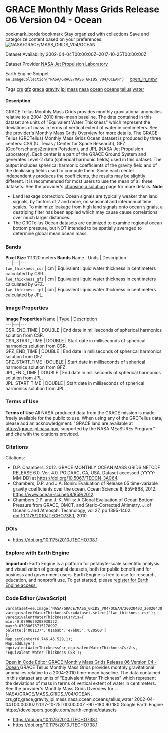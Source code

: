  
#  GRACE Monthly Mass Grids Release 06 Version 04 - Ocean 
bookmark_borderbookmark Stay organized with collections  Save and categorize content based on your preferences. 
![NASA/GRACE/MASS_GRIDS_V04/OCEAN](https://developers.google.com/earth-engine/datasets/images/NASA/NASA_GRACE_MASS_GRIDS_V04_OCEAN_sample.png) 

Dataset Availability
    2002-04-04T00:00:00Z–2017-10-25T00:00:00Z 

Dataset Provider
     [ NASA Jet Propulsion Laboratory ](https://grace.jpl.nasa.gov/data/get-data/monthly-mass-grids-ocean/) 

Earth Engine Snippet
     `    ee.ImageCollection("NASA/GRACE/MASS_GRIDS_V04/OCEAN")   ` [ open_in_new ](https://code.earthengine.google.com/?scriptPath=Examples:Datasets/NASA/NASA_GRACE_MASS_GRIDS_V04_OCEAN) 

Tags
     [crs](https://developers.google.com/earth-engine/datasets/tags/crs) [gfz](https://developers.google.com/earth-engine/datasets/tags/gfz) [grace](https://developers.google.com/earth-engine/datasets/tags/grace) [gravity](https://developers.google.com/earth-engine/datasets/tags/gravity) [jpl](https://developers.google.com/earth-engine/datasets/tags/jpl) [mass](https://developers.google.com/earth-engine/datasets/tags/mass) [nasa](https://developers.google.com/earth-engine/datasets/tags/nasa) [ocean](https://developers.google.com/earth-engine/datasets/tags/ocean) [oceans](https://developers.google.com/earth-engine/datasets/tags/oceans) [tellus](https://developers.google.com/earth-engine/datasets/tags/tellus) [water](https://developers.google.com/earth-engine/datasets/tags/water)
#### Description
GRACE Tellus Monthly Mass Grids provides monthly gravitational anomalies relative to a 2004-2010 time-mean baseline. The data contained in this dataset are units of "Equivalent Water Thickness" which represent the deviations of mass in terms of vertical extent of water in centimeters. See the provider's [Monthly Mass Grids Overview](https://grace.jpl.nasa.gov/data/monthly-mass-grids/) for more details.
The GRACE Tellus (GRCTellus) Monthly Mass Grids Ocean dataset is produced by three centers: CSR (U. Texas / Center for Space Research), GFZ (GeoForschungsZentrum Potsdam), and JPL (NASA Jet Propulsion Laboratory). Each center is a part of the GRACE Ground System and generates Level-2 data (spherical harmonic fields) used in this dataset. The output includes spherical harmonic coefficients of the gravity field and of the dealiasing fields used to compute them. Since each center independently produces the coefficients, the results may be slightly different. It is recommended for most users to use the mean of all three datasets. See the provider's [choosing a solution](https://grace.jpl.nasa.gov/data/choosing-a-solution/) page for more details.
**Note**
  * Land leakage correction: Ocean signals are typically weaker than land signals, by factors of 2 and more, on seasonal and interannual time scales. To minimize leakage from high land signals onto ocean signals, a destriping filter has been applied which may cause cause correlations over much larger distances.
  * The GRCTellus Ocean datasets are optimized to examine regional ocean bottom pressure, but NOT intended to be spatially averaged to determine global mean ocean mass.


### Bands
**Pixel Size** 111320 meters 
**Bands**
Name | Units | Description  
---|---|---  
`lwe_thickness_csr` | cm | Equivalent liquid water thickness in centimeters calculated by CSR.  
`lwe_thickness_gfz` | cm | Equivalent liquid water thickness in centimeters calculated by GFZ.  
`lwe_thickness_jpl` | cm | Equivalent liquid water thickness in centimeters calculated by JPL.  
### Image Properties
**Image Properties**
Name | Type | Description  
---|---|---  
CSR_END_TIME | DOUBLE | End date in milliseconds of spherical harmonics solution from CSR.  
CSR_START_TIME | DOUBLE | Start date in milliseconds of spherical harmonics solution from CSR.  
GFZ_END_TIME | DOUBLE | End date in milliseconds of spherical harmonics solution from GFZ.  
GFZ_START_TIME | DOUBLE | Start date in milliseconds of spherical harmonics solution from GFZ.  
JPL_END_TIME | DOUBLE | End date in milliseconds of spherical harmonics solution from JPL.  
JPL_START_TIME | DOUBLE | Start date in milliseconds of spherical harmonics solution from JPL.  
### Terms of Use
**Terms of Use**
All NASA-produced data from the GRACE mission is made freely available for the public to use. When using any of the GRCTellus data, please add an acknowledgment: "GRACE land are available at <https://grace.jpl.nasa.gov>, supported by the NASA MEaSUREs Program." and cite with the citations provided.
### Citations
Citations:
  * D.P. Chambers. 2012. GRACE MONTHLY OCEAN MASS GRIDS NETCDF RELEASE 6.0. Ver. 4.0. PO.DAAC, CA, USA. Dataset accessed [YYYY-MM-DD] at <https://doi.org/10.5067/TEOCN-3AC64>.
  * Chambers, D.P. and J.A. Bonin: Evaluation of Release 05 time-variable gravity coefficients over the ocean. Ocean Science 8, 859-868, 2012. <https://www.ocean-sci.net/8/859/2012>.
  * Chambers D.P. and J. K. Willis: A Global Evaluation of Ocean Bottom Pressure from GRACE, OMCT, and Steric-Corrected Altimetry. J. of Oceanic and Atmosph. Technology, vol 27, pp 1395-1402. [doi:10.1175/2010JTECHO738.1](https://doi.org/10.1175/2010JTECHO738.1), 2010.


### DOIs
  * [ https://doi.org/10.1175/2010JTECHO738.1 ](https://doi.org/10.1175/2010JTECHO738.1)


### Explore with Earth Engine
**Important:** Earth Engine is a platform for petabyte-scale scientific analysis and visualization of geospatial datasets, both for public benefit and for business and government users. Earth Engine is free to use for research, education, and nonprofit use. To get started, please [register for Earth Engine access.](https://console.cloud.google.com/earth-engine)
### Code Editor (JavaScript)
```
vardataset=ee.Image('NASA/GRACE/MASS_GRIDS_V04/OCEAN/20020403_20020430');
varequivalentWaterThicknessCsr=dataset.select('lwe_thickness_csr');
varequivalentWaterThicknessCsrVis={
min:-0.0799629208930322,
max:0.07938676715178997,
palette:['001137','01abab','e7eb05','620500']
};
Map.setCenter(6.746,46.529,1);
Map.addLayer(
equivalentWaterThicknessCsr,equivalentWaterThicknessCsrVis,
'Equivalent Water Thickness CSR');
```
[ Open in Code Editor ](https://code.earthengine.google.com/?scriptPath=Examples:Datasets/NASA/NASA_GRACE_MASS_GRIDS_V04_OCEAN)
[ GRACE Monthly Mass Grids Release 06 Version 04 - Ocean ](https://developers.google.com/earth-engine/datasets/catalog/NASA_GRACE_MASS_GRIDS_V04_OCEAN)
GRACE Tellus Monthly Mass Grids provides monthly gravitational anomalies relative to a 2004-2010 time-mean baseline. The data contained in this dataset are units of "Equivalent Water Thickness" which represent the deviations of mass in terms of vertical extent of water in centimeters. See the provider's Monthly Mass Grids Overview for …
NASA/GRACE/MASS_GRIDS_V04/OCEAN, crs,gfz,grace,gravity,jpl,mass,nasa,ocean,oceans,tellus,water 
2002-04-04T00:00:00Z/2017-10-25T00:00:00Z
-90 -180 90 180 
Google Earth Engine
https://developers.google.com/earth-engine/datasets
  * [ https://doi.org/10.1175/2010JTECHO738.1 ](https://doi.org/https://grace.jpl.nasa.gov/data/get-data/monthly-mass-grids-ocean/)
  * [ https://doi.org/10.1175/2010JTECHO738.1 ](https://doi.org/https://developers.google.com/earth-engine/datasets/catalog/NASA_GRACE_MASS_GRIDS_V04_OCEAN)


